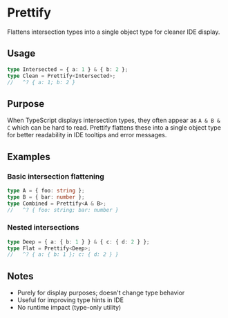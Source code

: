 # Prettify

Flattens intersection types into a single object type for cleaner IDE display.

## Usage

```typescript
type Intersected = { a: 1 } & { b: 2 };
type Clean = Prettify<Intersected>;
//   ^? { a: 1; b: 2 }
```

## Purpose

When TypeScript displays intersection types, they often appear as `A & B & C`
which can be hard to read. Prettify flattens these into a single object type for
better readability in IDE tooltips and error messages.

## Examples

### Basic intersection flattening

```typescript
type A = { foo: string };
type B = { bar: number };
type Combined = Prettify<A & B>;
//   ^? { foo: string; bar: number }
```

### Nested intersections

```typescript
type Deep = { a: { b: 1 } } & { c: { d: 2 } };
type Flat = Prettify<Deep>;
//   ^? { a: { b: 1 }; c: { d: 2 } }
```

## Notes

- Purely for display purposes; doesn't change type behavior
- Useful for improving type hints in IDE
- No runtime impact (type-only utility)
